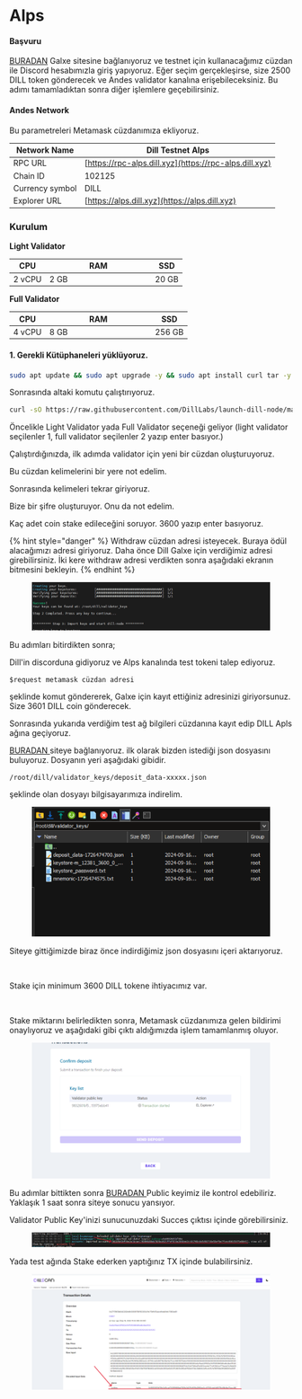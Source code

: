 # Alps

#### Başvuru

[BURADAN](https://app.galxe.com/quest/n92t8xtegfVMAFUcXJor9E/GCVWntghfL) Galxe sitesine bağlanıyoruz ve testnet için kullanacağımız cüzdan ile Discord hesabımızla giriş yapıyoruz. Eğer seçim gerçekleşirse, size 2500 DILL token gönderecek ve Andes validator kanalına erişebileceksiniz. Bu adımı tamamladıktan sonra diğer işlemlere geçebilirsiniz.

#### Andes Network

Bu parametreleri Metamask cüzdanımıza ekliyoruz.&#x20;

| Network Name    | Dill Testnet Alps                                      |
| --------------- | ------------------------------------------------------ |
| RPC URL         | [https://rpc-alps.dill.xyz](https://rpc-alps.dill.xyz) |
| Chain ID        | 102125                                                 |
| Currency symbol | DILL                                                   |
| Explorer URL    | [https://alps.dill.xyz](https://alps.dill.xyz)         |

### Kurulum

**Light Validator**

<table><thead><tr><th>CPU</th><th width="174">RAM</th><th>SSD</th></tr></thead><tbody><tr><td>2 vCPU</td><td>2 GB</td><td>20 GB</td></tr></tbody></table>

**Full Validator**

<table><thead><tr><th>CPU</th><th width="174">RAM</th><th>SSD</th></tr></thead><tbody><tr><td>4 vCPU</td><td>8 GB</td><td>256 GB</td></tr></tbody></table>

#### 1. Gerekli Kütüphaneleri yüklüyoruz.

```bash
sudo apt update && sudo apt upgrade -y && sudo apt install curl tar -y
```

Sonrasında altaki komutu çalıştırıyoruz.

```bash
curl -sO https://raw.githubusercontent.com/DillLabs/launch-dill-node/main/dill.sh  && chmod +x dill.sh && ./dill.sh
```

Öncelikle Light Validator yada Full Validator seçeneği geliyor (light validator seçilenler 1, full validator seçilenler 2 yazıp enter basıyor.)

Çalıştırdığınızda, ilk adımda validator için yeni bir cüzdan oluşturuyoruz.

Bu cüzdan kelimelerini bir yere not edelim.

Sonrasında kelimeleri tekrar giriyoruz.

Bize bir şifre oluşturuyor. Onu da not edelim.&#x20;

Kaç adet coin stake edileceğini soruyor. 3600 yazıp enter basıyoruz.

{% hint style="danger" %}
Withdraw cüzdan adresi isteyecek. Buraya ödül alacağımızı adresi giriyoruz. Daha önce Dill Galxe için verdiğimiz adresi girebilirsiniz. İki kere withdraw adresi verdikten sonra aşağıdaki ekranın bitmesini bekleyin.
{% endhint %}

<figure><img src="../../.gitbook/assets/Ekran görüntüsü 2024-09-16 121513.png" alt=""><figcaption></figcaption></figure>

Bu adımları bitirdikten sonra;

Dill'in discorduna gidiyoruz ve Alps kanalında test tokeni talep ediyoruz.&#x20;

```
$request metamask cüzdan adresi
```

şeklinde komut göndererek, Galxe için kayıt ettiğiniz adresinizi giriyorsunuz. Size 3601 DILL coin gönderecek.&#x20;

Sonrasında yukarıda verdiğim test ağ bilgileri cüzdanına kayıt edip DILL Apls ağına geçiyoruz.&#x20;

[BURADAN ](https://staking.dill.xyz/en/)siteye bağlanıyoruz. ilk olarak bizden istediği json dosyasını buluyoruz. Dosyanın yeri aşağıdaki gibidir.

```
/root/dill/validator_keys/deposit_data-xxxxx.json
```

şeklinde olan dosyayı bilgisayarımıza indirelim.&#x20;

<figure><img src="../../.gitbook/assets/Ekran görüntüsü 2024-09-16 121522.png" alt=""><figcaption></figcaption></figure>

Siteye gittiğimizde biraz önce indirdiğimiz json dosyasını içeri aktarıyoruz.&#x20;

<figure><img src="https://cdn.udelivrs.com/2024/09/36d5f81eb2e396bb8bf3aba61da156d4_1726215895635.png" alt=""><figcaption></figcaption></figure>

Stake için minimum 3600 DILL tokene ihtiyacımız var.&#x20;

<figure><img src="https://cdn.udelivrs.com/2024/09/4aa730a078e6a580070525bb46e94c34_1726215895630.png" alt=""><figcaption></figcaption></figure>

Stake miktarını belirledikten sonra, Metamask cüzdanımıza gelen bildirimi onaylıyoruz ve aşağıdaki gibi çıktı aldığımızda işlem tamamlanmış oluyor.&#x20;

<figure><img src="../../.gitbook/assets/Ekran görüntüsü 2024-09-16 112245.png" alt=""><figcaption></figcaption></figure>

Bu adımlar bittikten sonra [BURADAN ](https://alps.dill.xyz/validators)Public keyimiz ile kontrol edebiliriz. Yaklaşık 1 saat sonra siteye sonucu yansıyor.&#x20;

Validator Public Key'inizi sunucunuzdaki Succes çıktısı içinde görebilirsiniz.&#x20;

<figure><img src="../../.gitbook/assets/Ekran görüntüsü 2024-09-16 122808.png" alt=""><figcaption></figcaption></figure>

Yada test ağında Stake ederken yaptığınız TX içinde bulabilirsiniz.&#x20;

<figure><img src="../../.gitbook/assets/Ekran görüntüsü 2024-09-16 122959.png" alt=""><figcaption></figcaption></figure>
